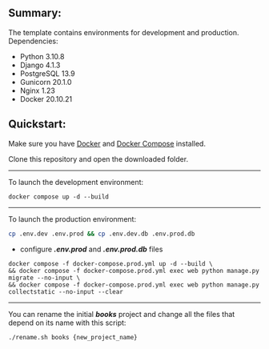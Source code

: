 ## Summary:
The template contains environments for development and production.
Dependencies:
- Python 3.10.8
- Django 4.1.3
- PostgreSQL 13.9
- Gunicorn 20.1.0
- Nginx 1.23
- Docker 20.10.21
## Quickstart:
Make sure you have [Docker](https://docs.docker.com/engine/install/) and [Docker Compose](https://docs.docker.com/compose/install/) installed.

Clone this repository and open the downloaded folder.
___

To launch the development environment:
```
docker compose up -d --build
```
---
To launch the production environment:
```sh
cp .env.dev .env.prod && cp .env.dev.db .env.prod.db
```
- configure ***.env.prod*** and ***.env.prod.db*** files
```
docker compose -f docker-compose.prod.yml up -d --build \
&& docker compose -f docker-compose.prod.yml exec web python manage.py migrate --no-input \
&& docker compose -f docker-compose.prod.yml exec web python manage.py collectstatic --no-input --clear
```

---
You can rename the initial ***books*** project and change all the files that depend on its name with this script:
```sh
./rename.sh books {new_project_name}
```